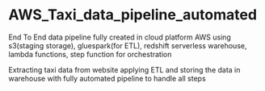 # AWS_Taxi_data_pipeline_automated
End To End data pipeline fully created in cloud platform AWS using s3(staging storage), gluespark(for ETL), redshift serverless warehouse, lambda functions, step function for orchestration 

Extracting taxi data from website applying ETL and storing the data in warehouse with fully automated pipeline to handle all steps
